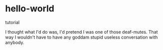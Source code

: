 # hello-world
tutorial

I thought what I'd do was, I'd pretend I was one of those deaf-mutes.
That way I wouldn't have to have any goddam stupid useless conversation with anybody.
